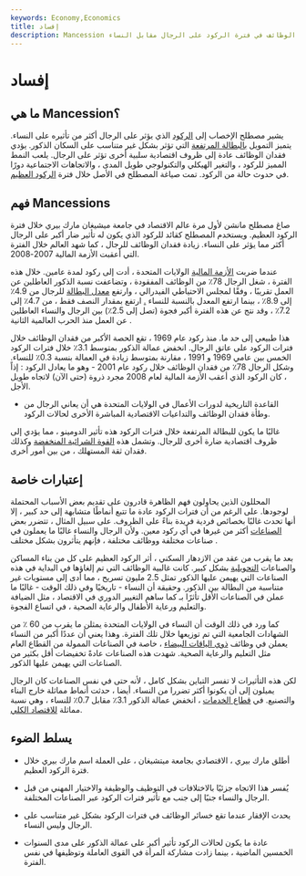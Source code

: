 ```yaml
---
keywords: Economy,Economics
title: إفساد
description: Mancession هو مصطلح يشير إلى التأثير المتباين لفقدان الوظائف في فترة الركود على الرجال مقابل النساء.
---
```


# إفساد
## ما هي Mancession؟

يشير مصطلح الإخصاب إلى [الركود](/recession) الذي يؤثر على الرجال أكثر من تأثيره على النساء. يتميز التمويل [بالبطالة المرتفعة](/unemployment) التي تؤثر بشكل غير متناسب على السكان الذكور. يؤدي فقدان الوظائف عادة إلى ظروف اقتصادية سلبية أخرى تؤثر على الرجال. يلعب النمط المميز للركود ، والتغير الهيكلي والتكنولوجي طويل المدى ، والاتجاهات الاجتماعية دورًا في حدوث حالة من الركود. تمت صياغة المصطلح في الأصل خلال فترة [الركود العظيم](/great-recession).

## فهم Mancessions

صاغ مصطلح مانشن لأول مرة عالم الاقتصاد في جامعة ميشيغان مارك بيري خلال فترة الركود العظيم. ويستخدم المصطلح كقائد للركود الذي يكون له تأثير ضار أكبر على الرجال أكثر مما يؤثر على النساء. زيادة فقدان الوظائف للرجال ، كما شهد العالم خلال الفترة التي أعقبت الأزمة المالية 2007-2008.

عندما ضربت [الأزمة المالية](/financial-crisis) الولايات المتحدة ، أدت إلى ركود لمدة عامين. خلال هذه الفترة ، شغل الرجال 78٪ من الوظائف المفقودة ، وتضاعفت نسبة الذكور العاطلين عن العمل تقريبًا ، وفقًا لمجلس الاحتياطي الفيدرالي ، وارتفع [معدل البطالة](/unemploymentrate) للرجال من 4.9٪ إلى 8.9٪ ، بينما ارتفع المعدل بالنسبة للنساء [.](/unemploymentrate) ارتفع بمقدار النصف فقط ، من 4.7٪ إلى 7.2٪ ، وقد نتج عن هذه الفترة أكبر فجوة (تصل إلى 2.5٪) بين الرجال والنساء العاطلين عن العمل منذ الحرب العالمية الثانية .

هذا طبيعي إلى حد ما. منذ ركود عام 1969 ، تقع الحصة الأكبر من فقدان الوظائف خلال فترات الركود على عاتق الرجال. انخفض عمالة الذكور بمتوسط 3.1٪ خلال فترات الركود الخمس بين عامي 1969 و 1991 ، مقارنة بمتوسط زيادة في العمالة بنسبة 0.3٪ للنساء. وشكل الرجال 78٪ من فقدان الوظائف خلال ركود عام 2001 - وهو ما يعادل الركود : إذاً ، كان الركود الذي أعقب الأزمة المالية لعام 2008 مجرد ذروة (حتى الآن) لاتجاه طويل الأجل.

- القاعدة التاريخية لدورات الأعمال في الولايات المتحدة هي أن يعاني الرجال من وطأة فقدان الوظائف والتداعيات الاقتصادية المباشرة الأخرى لحالات الركود.

>

غالبًا ما يكون للبطالة المرتفعة خلال فترات الركود هذه تأثير الدومينو ، مما يؤدي إلى ظروف اقتصادية ضارة أخرى للرجال. وتشمل هذه [القوة الشرائية المنخفضة](/purchasingpower) وكذلك فقدان ثقة المستهلك ، من بين أمور أخرى.

## إعتبارات خاصة

المحللون الذين يحاولون فهم الظاهرة قادرون على تقديم بعض الأسباب المحتملة لوجودها. على الرغم من أن فترات الركود عادة ما تتبع أنماطًا متشابهة إلى حد كبير ، إلا أنها تحدث غالبًا بخصائص فردية فريدة بناءً على الظروف. على سبيل المثال ، تتضرر بعض [الصناعات](/industry) أكثر من غيرها في أي ركود معين. ولأن الرجال والنساء غالبًا ما يعملون في صناعات مختلفة ووظائف مختلفة ، فإنهم يتأثرون بشكل مختلف .

بعد ما يقرب من عقد من الازدهار السكني ، أثر الركود العظيم على كل من بناء المساكن والصناعات [التحويلية](/manufacturing) بشكل كبير. كانت غالبية الوظائف التي تم إلغاؤها في البداية في هذه الصناعات التي يهيمن عليها الذكور تمثل 2.5 مليون تسريح ، مما أدى إلى مستويات غير متناسبة من البطالة بين الذكور. وحقيقة أن النساء - تاريخيًا وفي ذلك الوقت - غالبًا ما عملن في الصناعات الأقل تأثرًا بـ كما ساهم التغيير الدوري في الاقتصاد ، مثل الضيافة والتعليم ورعاية الأطفال والرعاية الصحية ، في اتساع الفجوة.

كما ورد في ذلك الوقت أن النساء في الولايات المتحدة يمثلن ما يقرب من 60 ٪ من الشهادات الجامعية التي تم توزيعها خلال تلك الفترة. وهذا يعني أن عددًا أكبر من النساء يعملن في وظائف [ذوي الياقات البيضاء](/whitecollar) ، خاصة في الصناعات الممولة من القطاع العام مثل التعليم والرعاية الصحية. شهدت هذه الصناعات عادةً تخفيضات أقل بكثير من الصناعات التي يهيمن عليها الذكور.

لكن هذه التأثيرات لا تفسر التباين بشكل كامل ، لأنه حتى في نفس الصناعات كان الرجال يميلون إلى أن يكونوا أكثر تضررا من النساء. أيضا ، حدثت أنماط مماثلة خارج البناء والتصنيع. في [قطاع الخدمات](/sector) ، انخفض عمالة الذكور 3.1٪ مقابل 0.7٪ للنساء ، وهي نسبة مماثلة [للاقتصاد الكلي](/economy).

## يسلط الضوء

- أطلق مارك بيري ، الاقتصادي بجامعة ميتشيغان ، على العملة اسم مارك بيري خلال فترة الركود العظيم.

- يُفسر هذا الاتجاه جزئيًا بالاختلافات في التوظيف والوظيفة والاختيار المهني من قبل الرجال والنساء جنبًا إلى جنب مع تأثير فترات الركود عبر الصناعات المختلفة.

- يحدث الإفقار عندما تقع خسائر الوظائف في فترات الركود بشكل غير متناسب على الرجال وليس النساء.

- عادة ما يكون لحالات الركود تأثير أكبر على عمالة الذكور على مدى السنوات الخمسين الماضية ، بينما زادت مشاركة المرأة في القوى العاملة وتوظيفها في نفس الفترة.

